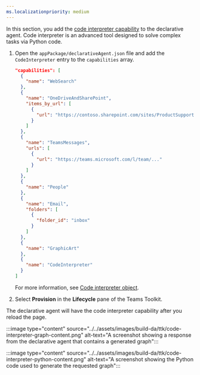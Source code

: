 ```yaml
---
ms.localizationpriority: medium
---
```


<!-- markdownlint-disable MD041 -->

In this section, you add the [code interpreter capability](../../add-capability-code-interpreter.md) to the declarative agent. Code interpreter is an advanced tool designed to solve complex tasks via Python code.

1. Open the `appPackage/declarativeAgent.json` file and add the `CodeInterpreter` entry to the `capabilities` array.

    ```json
    "capabilities": [
      {
        "name": "WebSearch"
      },
      {
        "name": "OneDriveAndSharePoint",
        "items_by_url": [
          {
            "url": "https://contoso.sharepoint.com/sites/ProductSupport"
          }
        ]
      },
      {
        "name": "TeamsMessages",
        "urls": [
          {
            "url": "https://teams.microsoft.com/l/team/..."
          }
        ]
      },
      {
        "name": "People"
      },
      {
        "name": "Email",
        "folders": [
          {
            "folder_id": "inbox"
          }
        ]
      },
      {
        "name": "GraphicArt"
      },
      {
        "name": "CodeInterpreter"
      }
    ]
    ```

    For more information, see [Code interpreter object](../../declarative-agent-manifest-1.3.md#code-interpreter-object).

1. Select **Provision** in the **Lifecycle** pane of the Teams Toolkit.

The declarative agent will have the code interpreter capability after you reload the page.

:::image type="content" source="../../assets/images/build-da/ttk/code-interpreter-graph-content.png" alt-text="A screenshot showing a response from the declarative agent that contains a generated graph":::

:::image type="content" source="../../assets/images/build-da/ttk/code-interpreter-python-content.png" alt-text="A screenshot showing the Python code used to generate the requested graph":::
